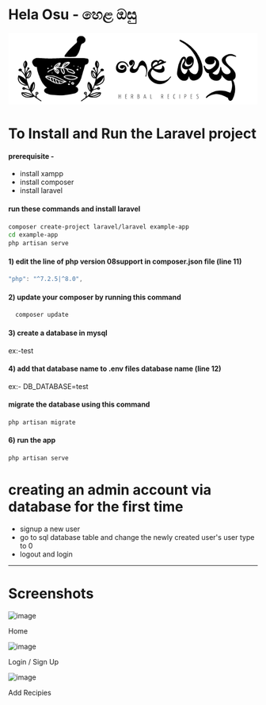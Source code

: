 # Hela Osu - හෙළ ඔසු


[![helaosu](https://github.com/LakinduK/helaosu/blob/main/public/assets/images/logo-dark.png)](https://github.com/LakinduK/helaosu/blob/main/public/assets/images/logo-dark.png)

# To Install and Run the Laravel project

#### prerequisite -
* install xampp
* install composer
* install laravel
  

#### run these commands and install laravel
```sh
composer create-project laravel/laravel example-app
cd example-app
php artisan serve
```
#### 1) edit the line of php version 08support in composer.json file (line 11)
```dart
"php": "^7.2.5|^8.0",
```
#### 2) update your composer by running this command
```dart
  composer update
```

#### 3) create a database in mysql 
ex:-test

#### 4) add that database name to .env files database name (line 12)
ex:-
  DB_DATABASE=test

#### migrate the database using this command
```sh
php artisan migrate
```
#### 6) run the app
```sh
php artisan serve
```
# creating an admin account via database for the first time
* signup a new user
* go to sql database table and change the newly created user's user type to 0
* logout and login 
---

# Screenshots

![image](https://user-images.githubusercontent.com/38062348/113062074-04e9f580-9168-11eb-8955-40ae8a585e74.png)

Home

![image](https://user-images.githubusercontent.com/38062348/113061988-dbc96500-9167-11eb-85c6-e86d6caf983d.png)

Login / Sign Up

![image](https://user-images.githubusercontent.com/38062348/113062225-437fb000-9168-11eb-898e-2160d0b37b1b.png)

Add Recipies

